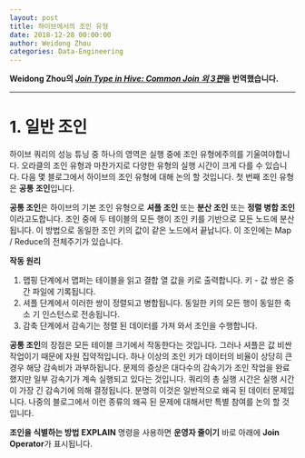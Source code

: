```yaml
---
layout: post
title: 하이브에서의 조인 유형
date: 2018-12-28 00:00:00
author: Weidong Zhou
categories: Data-Engineering
---  
```

  
  
**Weidong Zhou의 [*Join Type in Hive: Common Join 외 3편*](https://weidongzhou.wordpress.com/2017/06/06/join-type-in-hive-common-join)을 번역했습니다.**
  
  
- - -

# 1. 일반 조인
  
하이브 쿼리의 성능 튜닝 중 하나의 영역은 실행 중에 조인 유형에주의를 기울여야합니다. 오라클의 조인 유형과 마찬가지로 다양한 유형의 실행 시간이 크게 다를 수 있습니다. 다음 몇 블로그에서 하이브의 조인 유형에 대해 논의 할 것입니다. 첫 번째 조인 유형은 **공통 조인**입니다.
  
**공통 조인**은 하이브의 기본 조인 유형으로 **셔플 조인** 또는 **분산 조인** 또는 **정렬 병합 조인**이라고도합니다. 조인 중에 두 테이블의 모든 행이 조인 키를 기반으로 모든 노드에 분산됩니다. 이 방법으로 동일한 조인 키의 값이 같은 노드에서 끝납니다. 이 조인에는 Map / Reduce의 전체주기가 있습니다.

**작동 원리**
1. 맵핑 단계에서 맵퍼는 테이블을 읽고 결합 열 값을 키로 출력합니다. 키 - 값 쌍은 중간 파일에 기록됩니다.
2. 셔플 단계에서 이러한 쌍이 정렬되고 병합됩니다. 동일한 키의 모든 행이 동일한 축소 기 인스턴스로 전송됩니다.
3. 감축 단계에서 감속기는 정렬 된 데이터를 가져 와서 조인을 수행합니다.

**공통 조인**의 장점은 모든 테이블 크기에서 작동한다는 것입니다. 그러나 셔플은 값 비싼 작업이기 때문에 자원 집약적입니다. 하나 이상의 조인 키가 데이터의 비율이 상당히 큰 경우 해당 감속비가 과부하됩니다. 문제의 증상은 대다수의 감속기가 조인 작업을 완료했지만 일부 감속기가 계속 실행되고 있다는 것입니다. 쿼리의 총 실행 시간은 실행 시간이 가장 긴 감속기에 의해 결정됩니다. 분명히 이것은 일반적으로 왜곡 된 데이터 문제입니다. 나중의 블로그에서 이런 종류의 왜곡 된 문제에 대해서만 특별 참여를 논의 할 것입니다.

**조인을 식별하는 방법**
**EXPLAIN** 명령을 사용하면 **운영자 줄이기** 바로 아래에 **Join Operator**가 표시됩니다.
